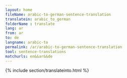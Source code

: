 ```yaml
---
layout: home
fileName: arabic-to-german-sentence-translation
translatein: arabic_to_german
folderName : translate
lang: ar
from: ar
to: de
langname: arabic-to
permalink: /ar/arabic-to-german-sentence-translation
tool: sentence-translations
matchurls: en&&ar&&de
---
```

{% include section/translateinto.html %}
